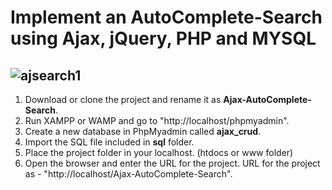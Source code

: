 Implement an AutoComplete-Search using Ajax, jQuery, PHP and MYSQL
===
![ajsearch1](https://user-images.githubusercontent.com/23145752/34388222-8222b776-eb58-11e7-9f86-391febd77366.png)
---
1. Download or clone the project and rename it as **Ajax-AutoComplete-Search**.
2. Run XAMPP or WAMP and go to "http://localhost/phpmyadmin".
3. Create a new database in PhpMyadmin called **ajax_crud**.
4. Import the SQL file included in **sql** folder.
5. Place the project folder in your localhost. (htdocs or www folder)
6. Open the browser and enter the URL for the project.
URL for the project as - "http://localhost/Ajax-AutoComplete-Search".
